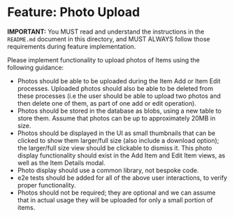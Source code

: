 # Feature: Photo Upload

**IMPORTANT:** You MUST read and understand the instructions in the `README.md` document in this directory, and MUST ALWAYS follow those requirements during feature implementation.

Please implement functionality to upload photos of Items using the following guidance:

* Photos should be able to be uploaded during the Item Add or Item Edit processes. Uploaded photos should also be able to be deleted from these processes (i.e the user should be able to upload two photos and then delete one of them, as part of one add or edit operation).
* Photos should be stored in the database as blobs, using a new table to store them. Assume that photos can be up to approximately 20MB in size.
* Photos should be displayed in the UI as small thumbnails that can be clicked to show them larger/full size (also include a download option); the larger/full size view should be clickable to dismiss it. This photo display functionality should exist in the Add Item and Edit Item views, as well as the Item Details modal.
* Photo display should use a common library, not bespoke code.
* e2e tests should be added for all of the above user interactions, to verify proper functionality.
* Photos should not be required; they are optional and we can assume that in actual usage they will be uploaded for only a small portion of items.
